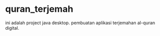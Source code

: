 quran_terjemah
==============

ini adalah project java desktop. pembuatan aplikasi terjemahan al-quran digital.
